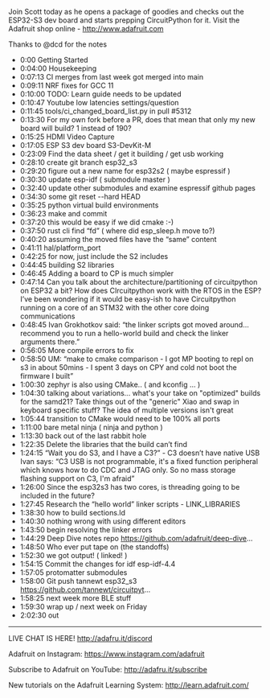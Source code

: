 Join Scott today as he opens a package of goodies and checks out the ESP32-S3 dev board and starts prepping CircuitPython for it. Visit the Adafruit shop online - http://www.adafruit.com


Thanks to @dcd for the notes

* 0:00 Getting Started
* 0:04:00 Housekeeping
* 0:07:13 CI merges from last week got merged into main
* 0:09:11 NRF fixes for GCC 11
* 0:10:00 TODO: Learn guide needs to be updated
* 0:10:47 Youtube low latencies settings/question
* 0:11:45 tools/ci_changed_board_list.py in pull #5312
* 0:13:30 ​For my own fork before a PR, does that mean that only my new board will build? 1 instead of 190?
* 0:15:25 HDMI Video Capture
* 0:17:05 ESP S3 dev board S3-DevKit-M
* 0:23:09 Find the data sheet / get it building / get usb working
* 0:28:10 create git branch esp32_s3
* 0:29:20 figure out a new name for esp32s2  ( maybe espressif )
* 0:30:30 update esp-idf  ( submodule master )
* 0:32:40 update other submodules and examine espressif github pages
* 0:34:30 some git reset --hard HEAD
* 0:35:25 python virtual build environments
* 0:36:23 make and commit
* 0:37:20 this would be easy if we did cmake :-)
* 0:37:50 rust cli find “fd” ( where did esp_sleep.h move to?)
* 0:40:20 assuming the moved files have the “same” content
* 0:41:11 hal/platform_port
* 0:42:25 for now, just include the S2 includes
* 0:44:45 building S2 libraries
* 0:46:45 Adding a board to CP is much simpler
* 0:47:14 ​Can you talk about the architecture/partitioning of circuitpython on ESP32 a bit? How does CIrcuitpython work with the RTOS in the ESP?  I’ve been wondering if it would be easy-ish to have Circuitpython running on a core of an STM32 with the other core doing communications
* 0:48:45 Ivan Grokhotkov​ said: “the linker scripts got moved around... recommend you to run a hello-world build and check the linker arguments there.”
* 0:56:05 More compile errors to fix
* 0:58:50 UM: “make to cmake comparison - I got MP booting to repl on s3 in about 50mins - I spent 3 days on CPY and cold not boot the firmware I built”
* 1:00:30 zephyr is also using CMake.. ( and kconfig … )
* 1:04:30 talking about variations... what's your take on "optimized" builds for the samd21? Take things out of the "generic" Xiao and swap in keyboard specific stuff? The idea of multiple versions isn't great
* 1:05:44 transition to CMake would need to be 100% all ports
* 1:11:00 bare metal ninja ( ninja and python )
* 1:13:30 back out of the last rabbit hole
* 1:22:35 Delete the libraries that the build can’t find
* 1:24:15 “Wait you do S3, and I have a C3?” - C3 doesn’t have native USB
Ivan says: “C3 USB is not programmable, it's a fixed function peripheral which knows how to do CDC and JTAG only. So no mass storage flashing support on C3, I'm afraid”
* 1:26:00 ​Since the esp32s3 has two cores, is threading going to be included in the future?
* 1:27:45 Research the “hello world” linker scripts -  LINK_LIBRARIES
* 1:38:30 how to build sections.ld
* 1:40:30 nothing wrong with using different editors
* 1:43:50 begin resolving the linker errors
* 1:44:29 Deep Dive notes repo https://github.com/adafruit/deep-dive...
* 1:48:50 Who ever put tape on (the standoffs)
* 1:52:30 we got output! ( linked! )
* 1:54:15 Commit the changes for idf esp-idf-4.4
* 1:57:05 protomatter submodules
* 1:58:00 Git push tannewt esp32_s3 https://github.com/tannewt/circuitpyt...
* 1:58:25 next week more BLE stuff
* 1:59:30 wrap up / next week on Friday
* 2:02:30 out

-----------------------------------------
LIVE CHAT IS HERE! http://adafru.it/discord

Adafruit on Instagram: https://www.instagram.com/adafruit

Subscribe to Adafruit on YouTube: http://adafru.it/subscribe

New tutorials on the Adafruit Learning System: http://learn.adafruit.com/
